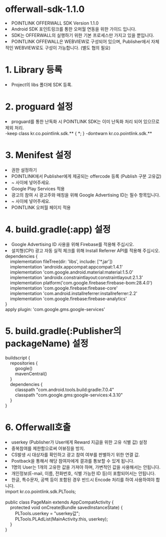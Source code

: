 # offerwall-sdk-1.1.0
<li>POINTLINK OFFERWALL SDK Version 1.1.0</li>
<li>Android SDK 포인트링크를 통한 오퍼월 연동을 위한 가이드 입니다.</li>
<li>SDK는 OFFERWALL의 실행하기 위한 기본 프로세스만 가지고 있을 뿐입니다.</li>
<li>POINTLINK OFFEWALL은 WEBVIEW로 구성되어 있으며, Publisher에서 자체적인 WEBVIEW로도 구성이 가능합니다. (별도 협의 필요)</li>

# 1. Library 등록
<li>Project의 libs 폴더에 SDK 등록.</li>

# 2. proguard 설정
<li>proguard를 통한 난독화 시 POINTLINK SDK는 이미 난독화 처리 되어 있으므로 제외 처리.</li>
-keep class kr.co.pointlink.sdk.** { *; }
-dontwarn kr.co.pointlink.sdk.**

# 3. Menifest 설정
<li>권한 설정하기</li>
<uses-permission android:name="android.permission.INTERNET" />

<li>POINTLINK에서 Publisher에게 제공되는 offercode 등록 (Publish 구분 고유값)</li>
<li><application> ~ </application>사이에 넣어주세요.</li>
<meta-data android:name="offercode" android:value="제공되는 offercode" />

<li>Google Play Services 적용</li> 
<li>광고의 참여 시 광고주와 매칭을 위해 Google Advertising ID는 필수 항목입니다.</li>
<li><application> ~ </application>사이에 넣어주세요.</li>
<meta-data android:name="com.google.android.gms.version" android:value="@integer/google_play_services_version" />

<li>POINTLINK 오퍼월 페이지 적용</li>
<activity    
android:name="kr.co.pointlink.offerwall" android:configChanges="orientation|keyboardHidden|screenSize" />

# 4. build.gradle(:app) 설정
<li>Google Advertising ID 사용을 위해 Firebase를 적용해 주십시오.</li>
<li>설치형(CPI) 광고 자동 실적 체크를 위해 Install Referrer API를 적용해 주십시오.</li>
dependencies {<br>
&nbsp;&nbsp;&nbsp;&nbsp;implementation fileTree(dir: 'libs', include: ['*.jar'])<br>
&nbsp;&nbsp;&nbsp;&nbsp;implementation 'androidx.appcompat:appcompat:1.4.1'<br>
&nbsp;&nbsp;&nbsp;&nbsp;implementation 'com.google.android.material:material:1.5.0'<br>
&nbsp;&nbsp;&nbsp;&nbsp;implementation 'androidx.constraintlayout:constraintlayout:2.1.3'<br>
&nbsp;&nbsp;&nbsp;&nbsp;implementation platform('com.google.firebase:firebase-bom:28.4.0')<br>
&nbsp;&nbsp;&nbsp;&nbsp;implementation 'com.google.firebase:firebase-core'<br>
&nbsp;&nbsp;&nbsp;&nbsp;implementation 'com.android.installreferrer:installreferrer:2.2'<br>
&nbsp;&nbsp;&nbsp;&nbsp;implementation 'com.google.firebase:firebase-analytics'<br>
}<br>
apply plugin: 'com.google.gms.google-services'<br>

# 5. build.gradle(:Publisher의 packageName) 설정
buildscript {<br>
&nbsp;&nbsp;&nbsp;&nbsp;repositories {<br>
&nbsp;&nbsp;&nbsp;&nbsp;&nbsp;&nbsp;&nbsp;&nbsp;google()<br>
&nbsp;&nbsp;&nbsp;&nbsp;&nbsp;&nbsp;&nbsp;&nbsp;mavenCentral()<br>
&nbsp;&nbsp;&nbsp;&nbsp;}<br>
&nbsp;&nbsp;&nbsp;&nbsp;dependencies {<br>
&nbsp;&nbsp;&nbsp;&nbsp;&nbsp;&nbsp;&nbsp;&nbsp;classpath "com.android.tools.build:gradle:7.0.4"<br>
&nbsp;&nbsp;&nbsp;&nbsp;&nbsp;&nbsp;&nbsp;&nbsp;classpath "com.google.gms:google-services:4.3.10"<br>
&nbsp;&nbsp;&nbsp;&nbsp;}<br>
}<br>

# 6. Offerwall호출
<li>userkey (Publisher가 User에게 Reward 지급을 위한 고유 식별 값) 설정</li>
<li>중복참여를 제한함으로써 어뷰징을 방지.</li>
<li>CS발생 시 대상자를 확인하고 광고 참여 여부를 판별하기 위한 연결 값.</li>
<li>Postback을 통해서 해당 참여자에게 결과를 통보할 수 있게 됩니다.</li>
<li>1명의 User는 1개의 고유한 값을 가져야 하며, 가변적인 값을 사용해서는 안됩니다.</li>
<li>개인정보(E-mail, 이름, 전화번호, 식별 가능한 ID 등)이 포함되어서는 안됩니다.</li>
<li>한글, 특수문자, 공백 등이 포함된 경우 반드시 Encode 처리를 하여 사용하여야 합니다.</li>
import kr.co.pointlink.sdk.PLTools;<br>
<br>
public class PageMain extends AppCompatActivity {<br>
&nbsp;&nbsp;&nbsp;&nbsp;protected void onCreate(Bundle savedInstanceState) {<br>
&nbsp;&nbsp;&nbsp;&nbsp;&nbsp;&nbsp;&nbsp;&nbsp;PLTools.userkey = "userkey값";<br>
&nbsp;&nbsp;&nbsp;&nbsp;&nbsp;&nbsp;&nbsp;&nbsp;PLTools.PLAdList(MainActivity.this, userkey);<br>
&nbsp;&nbsp;&nbsp;&nbsp;}<br>
}<br>
<br>
